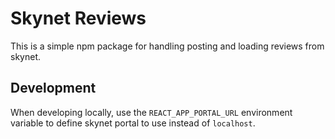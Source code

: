 # Skynet Reviews

This is a simple npm package for handling posting and loading reviews from skynet.

## Development

When developing locally, use the `REACT_APP_PORTAL_URL` environment variable to define skynet portal to use instead of `localhost`.